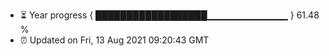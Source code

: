 - ⏳ Year progress { ██████████████████▁▁▁▁▁▁▁▁▁▁▁▁ } 61.48 %
- ⏰ Updated on Fri, 13 Aug 2021 09:20:43 GMT

